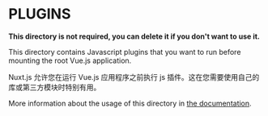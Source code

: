 # PLUGINS

**This directory is not required, you can delete it if you don't want to use it.**

This directory contains Javascript plugins that you want to run before mounting the root Vue.js application.

Nuxt.js 允许您在运行 Vue.js 应用程序之前执行 js 插件。这在您需要使用自己的库或第三方模块时特别有用。


More information about the usage of this directory in [the documentation](https://nuxtjs.org/guide/plugins).
